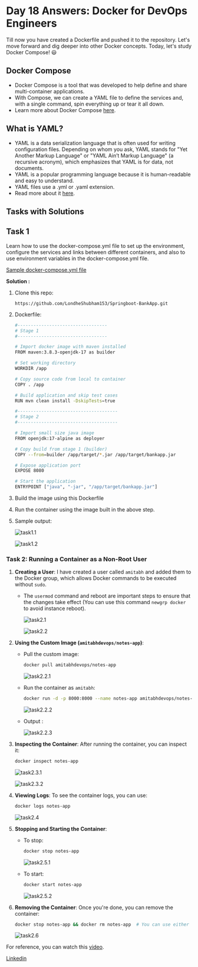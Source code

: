 # Day 18 Answers:  Docker for DevOps Engineers

Till now you have created a Dockerfile and pushed it to the repository. Let's move forward and dig deeper into other Docker concepts. Today, let's study Docker Compose! 😃

## Docker Compose

- Docker Compose is a tool that was developed to help define and share multi-container applications.
- With Compose, we can create a YAML file to define the services and, with a single command, spin everything up or tear it all down.
- Learn more about Docker Compose [here](https://tecadmin.net/tutorial/docker/docker-compose/).

## What is YAML?

- YAML is a data serialization language that is often used for writing configuration files. Depending on whom you ask, YAML stands for "Yet Another Markup Language" or "YAML Ain’t Markup Language" (a recursive acronym), which emphasizes that YAML is for data, not documents.
- YAML is a popular programming language because it is human-readable and easy to understand.
- YAML files use a .yml or .yaml extension.
- Read more about it [here](https://www.redhat.com/en/topics/automation/what-is-yaml).



## Tasks with Solutions

## Task 1

Learn how to use the docker-compose.yml file to set up the environment, configure the services and links between different containers, and also to use environment variables in the docker-compose.yml file.

[Sample docker-compose.yml file](https://github.com/LondheShubham153/90DaysOfDevOps/blob/master/2023/day18/docker-compose.yaml)


**Solution :**

   1. Clone this repo:

      `https://github.com/LondheShubham153/Springboot-BankApp.git`

   2. Dockerfile:

      ```bash
      #----------------------------------
      # Stage 1
      #----------------------------------

      # Import docker image with maven installed
      FROM maven:3.8.3-openjdk-17 as builder

      # Set working directory
      WORKDIR /app

      # Copy source code from local to container
      COPY . /app

      # Build application and skip test cases
      RUN mvn clean install -DskipTests=true

      #--------------------------------------
      # Stage 2
      #--------------------------------------

      # Import small size java image
      FROM openjdk:17-alpine as deployer

      # Copy build from stage 1 (builder)
      COPY --from=builder /app/target/*.jar /app/target/bankapp.jar

      # Expose application port
      EXPOSE 8080

      # Start the application
      ENTRYPOINT ["java", "-jar", "/app/target/bankapp.jar"]
      ```

   3. Build the image using this Dockerfile

   4. Run the container using the image built in the above step.

   5. Sample output:

      ![task1.1](image/task1.1.png)

      ![task1.2](image/task1.2.png)




### Task 2: Running a Container as a Non-Root User

1. **Creating a User**: I have created a user called `amitabh` and added them to the Docker group, which allows Docker commands to be executed without `sudo`.
   - The `usermod` command and reboot are important steps to ensure that the changes take effect (You can use this command `newgrp docker` to avoid instance reboot).

      ![task2.1](image/task2.1.png)

      ![task2.2](image/task2.2.png)


2. **Using the Custom Image (`amitabhdevops/notes-app`)**: 

   - Pull the custom image:
     ```bash
     docker pull amitabhdevops/notes-app
     ```

      ![task2.2.1](image/task2.2.1.png)


   - Run the container as `amitabh`:
     ```bash
     docker run -d -p 8000:8000 --name notes-app amitabhdevops/notes-app
     ```

      ![task2.2.2](image/task2.2.2.png)

   
   - Output : 

      ![task2.2.3](image/task2.2.3.png)
      


3. **Inspecting the Container**: After running the container, you can inspect it:

   ```bash
   docker inspect notes-app
   ```

      ![task2.3.1](image/task2.3.1.png)

      ![task2.3.2](image/task2.3.2.png)


4. **Viewing Logs**: To see the container logs, you can use:

   ```bash
   docker logs notes-app
   ```
   
      ![task2.4](image/task2.4.png)


5. **Stopping and Starting the Container**:

   - To stop:
     ```bash
     docker stop notes-app
     ```

      ![task2.5.1](image/task2.5.1.png)   


   - To start:
     ```bash
     docker start notes-app
     ```

      ![task2.5.2](image/task2.5.2.png)


6. **Removing the Container**: Once you're done, you can remove the container:

   ```bash
   docker stop notes-app && docker rm notes-app  # You can use either Container ID or Container name
   ```

      ![task2.6](image/task2.6.png)



For reference, you can watch this [video](https://youtu.be/Tevxhn6Odc8).


[Linkedin](https://www.linkedin.com/in/amitabh-devops/)
